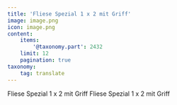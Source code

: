 ```yaml
---
title: 'Fliese Spezial 1 x 2 mit Griff'
image: image.png
icon: image.png
content:
    items:
        '@taxonomy.part': 2432
    limit: 12
    pagination: true
taxonomy:
    tag: translate
---
```


Fliese Spezial 1 x 2 mit Griff
Fliese Spezial 1 x 2 mit Griff
